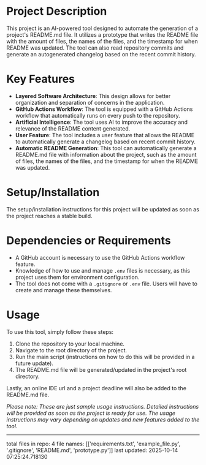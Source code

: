 # Project Description

This project is an AI-powered tool designed to automate the generation of a project's README.md file. It utilizes a prototype that writes the README file with the amount of files, the names of the files, and the timestamp for when README was updated. The tool can also read repository commits and generate an autogenerated changelog based on the recent commit history.

# Key Features

- **Layered Software Architecture**: This design allows for better organization and separation of concerns in the application.
- **GitHub Actions Workflow**: The tool is equipped with a GitHub Actions workflow that automatically runs on every push to the repository.
- **Artificial Intelligence**: The tool uses AI to improve the accuracy and relevance of the README content generated.
- **User Feature**: The tool includes a user feature that allows the README to automatically generate a changelog based on recent commit history.
- **Automatic README Generation**: This tool can automatically generate a README.md file with information about the project, such as the amount of files, the names of the files, and the timestamp for when the README was updated.

# Setup/Installation

The setup/installation instructions for this project will be updated as soon as the project reaches a stable build.

# Dependencies or Requirements

- A GitHub account is necessary to use the GitHub Actions workflow feature.
- Knowledge of how to use and manage `.env` files is necessary, as this project uses them for environment configuration.
- The tool does not come with a `.gitignore` or `.env` file. Users will have to create and manage these themselves.

# Usage

To use this tool, simply follow these steps:

1. Clone the repository to your local machine.
2. Navigate to the root directory of the project.
3. Run the main script (instructions on how to do this will be provided in a future update).
4. The README.md file will be generated/updated in the project's root directory.

Lastly, an online IDE url and a project deadline will also be added to the README.md file. 

*Please note: These are just sample usage instructions. Detailed instructions will be provided as soon as the project is ready for use. The usage instructions may vary depending on updates and new features added to the tool.*

---

total files in repo: 4
file names: [['requirements.txt', 'example_file.py', '.gitignore', 'README.md', 'prototype.py']]
last updated: 2025-10-14 07:25:24.718130
